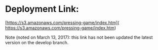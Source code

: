 # Deployment Link:

[https://s3.amazonaws.com/pressing-game/index.htm](
https://s3.amazonaws.com/pressing-game/index.htm)

Note (noted on March 13, 2017): this link has not been updated the latest version on the develop branch.